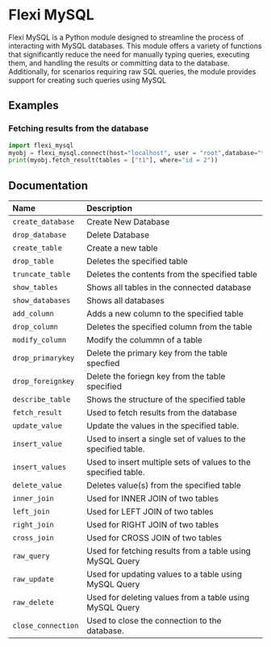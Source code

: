 # Flexi MySQL
<p>Flexi MySQL is a Python module designed to streamline the process of interacting with MySQL databases. This module offers a variety of functions that significantly reduce the need for manually typing queries, executing them, and handling the results or committing data to the database. Additionally, for scenarios requiring raw SQL queries, the module provides support for creating such queries using MySQL

## Examples
### Fetching results from the database
```py
import flexi_mysql
myobj = flexi_mysql.connect(host="localhost", user = "root",database="test", password="")
print(myobj.fetch_result(tables = ["t1"], where="id = 2"))
```

## Documentation

| Name | Description |
|:--|:--|
| `create_database` | Create New Database |
| `drop_database` | Delete Database |
| `create_table` | Create a new table |
| `drop_table` | Deletes the specified table |
| `truncate_table` | Deletes the contents from the specified table |
| `show_tables` | Shows all tables in the connected database |
| `show_databases` | Shows all databases |
| `add_column` | Adds a new column to the specified table |
| `drop_column` | Deletes the specified column from the table |
| `modify_column` | Modify the colummn of a table |
| `drop_primarykey` | Delete the primary key from the table specfied |
| `drop_foreignkey` | Delete the foriegn key from the table specified |
| `describe_table` | Shows the structure of the specified table |
| `fetch_result` | Used to fetch results from the database |
| `update_value` | Update the values in the specified table. |
| `insert_value` | Used to insert a single set of values to the specified table. |
| `insert_values` | Used to insert multiple sets of values to the specified table. |
| `delete_value` | Deletes value(s) from the specified table |
| `inner_join` | Used for INNER JOIN of two tables |
| `left_join` | Used for LEFT JOIN of two tables |
| `right_join` | Used for RIGHT JOIN of two tables |
| `cross_join` | Used for CROSS JOIN of two tables |
| `raw_query` | Used for fetching results from a table using MySQL Query |
| `raw_update` | Used for updating values to a table using MySQL Query |
| `raw_delete` | Used for deleting values from a table using MySQL Query |
| `close_connection` | Used to close the connection to the database. |


